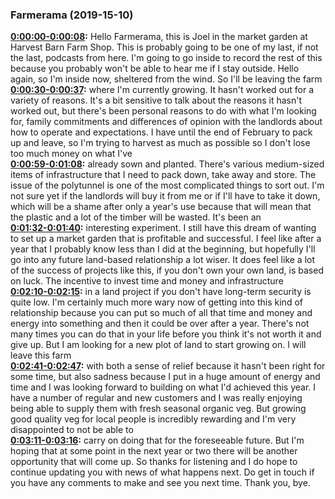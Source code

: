 ### Farmerama  (2019-15-10)
**[0:00:00-0:00:08](https://soundcloud.com/farmerama-radio/shorts-harvest-barn-market-garden-january#t=0:00:00):**  Hello Farmerama, this is Joel in the market garden at Harvest Barn Farm Shop. This is  probably going to be one of my last, if not the last, podcasts from here. I'm going to  go inside to record the rest of this because you probably won't be able to hear me if I  stay outside.  Hello again, so I'm inside now, sheltered from the wind. So I'll be leaving the farm  
**[0:00:30-0:00:37](https://soundcloud.com/farmerama-radio/shorts-harvest-barn-market-garden-january#t=0:00:30):**  where I'm currently growing. It hasn't worked out for a variety of reasons. It's a bit sensitive  to talk about the reasons it hasn't worked out, but there's been personal reasons to  do with what I'm looking for, family commitments and differences of opinion with the landlords  about how to operate and expectations. I have until the end of February to pack up and leave,  so I'm trying to harvest as much as possible so I don't lose too much money on what I've  
**[0:00:59-0:01:08](https://soundcloud.com/farmerama-radio/shorts-harvest-barn-market-garden-january#t=0:00:59):**  already sown and planted. There's various medium-sized items of infrastructure that  I need to pack down, take away and store. The issue of the polytunnel is one of the  most complicated things to sort out. I'm not sure yet if the landlords will buy it from  me or if I'll have to take it down, which will be a shame after only a year's use because  that will mean that the plastic and a lot of the timber will be wasted. It's been an  
**[0:01:32-0:01:40](https://soundcloud.com/farmerama-radio/shorts-harvest-barn-market-garden-january#t=0:01:32):**  interesting experiment. I still have this dream of wanting to set up a market garden  that is profitable and successful. I feel like after a year that I probably know less  than I did at the beginning, but hopefully I'll go into any future land-based relationship  a lot wiser. It does feel like a lot of the success of projects like this, if you don't  own your own land, is based on luck. The incentive to invest time and money and infrastructure  
**[0:02:10-0:02:15](https://soundcloud.com/farmerama-radio/shorts-harvest-barn-market-garden-january#t=0:02:10):**  in a land project if you don't have long-term security is quite low. I'm certainly much  more wary now of getting into this kind of relationship because you can put so much of  all that time and money and energy into something and then it could be over after a year. There's  not many times you can do that in your life before you think it's not worth it and give  up. But I am looking for a new plot of land to start growing on. I will leave this farm  
**[0:02:41-0:02:47](https://soundcloud.com/farmerama-radio/shorts-harvest-barn-market-garden-january#t=0:02:41):**  with both a sense of relief because it hasn't been right for some time, but also sadness  because I put in a huge amount of energy and time and I was looking forward to building  on what I'd achieved this year. I have a number of regular and new customers and I was really  enjoying being able to supply them with fresh seasonal organic veg. But growing good quality  veg for local people is incredibly rewarding and I'm very disappointed to not be able to  
**[0:03:11-0:03:16](https://soundcloud.com/farmerama-radio/shorts-harvest-barn-market-garden-january#t=0:03:11):**  carry on doing that for the foreseeable future. But I'm hoping that at some point in the next  year or two there will be another opportunity that will come up. So thanks for listening  and I do hope to continue updating you with news of what happens next. Do get in touch  if you have any comments to make and see you next time. Thank you, bye.  